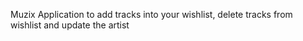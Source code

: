 Muzix Application to add tracks into your wishlist, delete tracks from wishlist and update the artist
